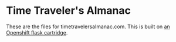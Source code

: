 Time Traveler's Almanac
=======================

These are the files for timetravelersalmanac.com. This is built on [an Openshift
flask cartridge](https://github.com/openshift/flask-example).

